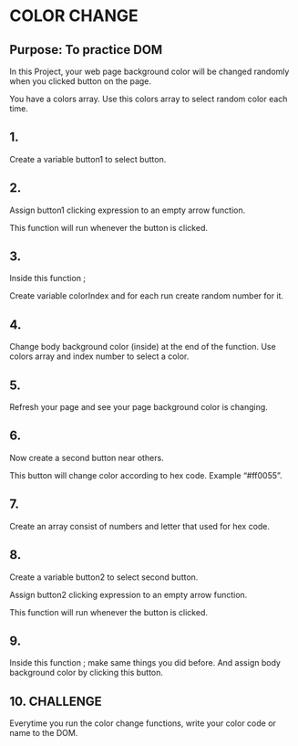 # COLOR CHANGE

## Purpose: To practice DOM

In this Project, your web page background color will be changed randomly when you clicked button on the page.

You have a colors array. Use this colors array to select random color each time.


## 1.
Create a variable button1 to select button. 

## 2.
Assign button1 clicking expression to an empty arrow function.

This function will run whenever the button is clicked.

## 3.
Inside this function ;

Create variable colorIndex and for each run create random number for it.

## 4.
Change body background color (inside) at the end of the function. Use colors array and index number to select a color.

## 5.
Refresh your page and see your page background color is changing.

## 6.
Now create a second button near others.

This button will change color according to hex code. Example “#ff0055”.

## 7.
Create an array consist of numbers and letter that used for hex code.

## 8.
Create a variable button2 to select second button. 

Assign button2 clicking expression to an empty arrow function.

This function will run whenever the button is clicked.



## 9.
Inside this function ; make same things you did before. And assign body background color by clicking this button.


## 10. CHALLENGE
Everytime you run the color change functions, write your color code or name to the DOM.